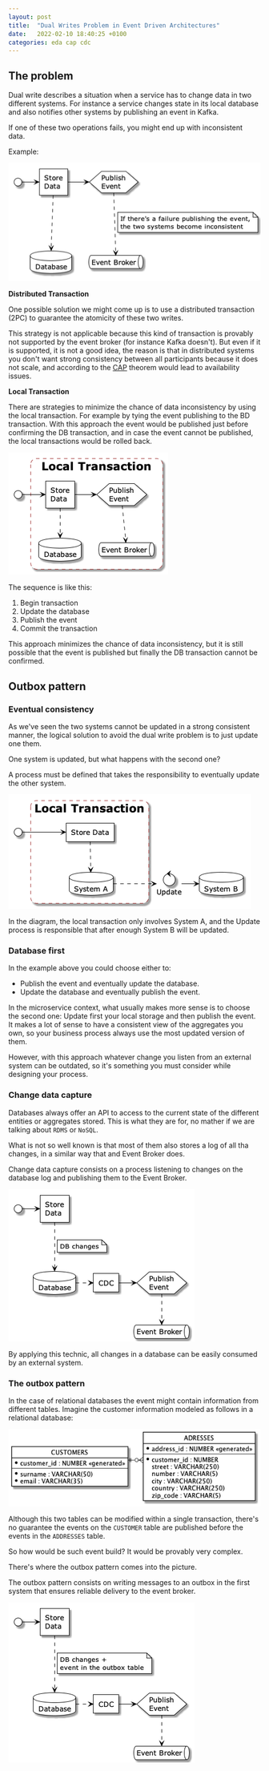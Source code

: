 ```yaml
---
layout: post
title:  "Dual Writes Problem in Event Driven Architectures"
date:   2022-02-10 18:40:25 +0100
categories: eda cap cdc
---
```


## The problem

Dual write describes a situation when a service has to change data in two different systems. 
For instance a service changes state in its local database and also notifies other systems by publishing an event in Kafka.

If one of these two operations fails, you might end up with inconsistent data.

Example:

![Dual write problem](/assets/img/2022-02-10-dual-writes-problem-in-eda/dual-write-problem.png)

**Distributed Transaction**

One possible solution we might come up is to use a distributed transaction (2PC) to guarantee the atomicity of these two writes.

This strategy is not applicable because this kind of transaction is provably not supported by the event broker (for instance 
Kafka doesn't). But even if it is supported, it is not a good idea, the reason is that in distributed systems you 
don't want strong consistency between all participants because it does not scale, and according to the [CAP](https://en.wikipedia.org/wiki/CAP_theorem) 
theorem would lead to availability issues.


**Local Transaction**

There are strategies to minimize the chance of data inconsistency by using the local transaction. For example by tying 
the event publishing to the BD transaction. With this approach the event would be published just before confirming the 
DB transaction, and in case the event cannot be published, the local transactions would be rolled back.

![Dual write local transaction](/assets/img/2022-02-10-dual-writes-problem-in-eda/dual-write-local-transaction.png)

The sequence is like this:

1. Begin transaction
2. Update the database
3. Publish the event
4. Commit the transaction

This approach minimizes the chance of data inconsistency, but it is still possible that the event is published but finally the
DB transaction cannot be confirmed.

## Outbox pattern

### Eventual consistency

As we've seen the two systems cannot be updated in a strong consistent manner, the logical solution to avoid the dual 
write problem is to just update one them.

One system is updated, but what happens with the second one?

A process must be defined that takes the responsibility to eventually update the other system.

![Dual write eventually consistent](/assets/img/2022-02-10-dual-writes-problem-in-eda/dual-write-eventually-consistent.png)

In the diagram, the local transaction only involves System A, and the Update process is responsible 
that after enough System B will be updated.

### Database first

In the example above you could choose either to:
* Publish the event and eventually update the database.
* Update the database and eventually publish the event.

In the microservice context, what usually makes more sense is to choose the second one: Update first your local storage
and then publish the event. It makes a lot of sense to have a consistent view of the aggregates you own, so your business
process always use the most updated version of them.

However, with this approach whatever change you listen from an external system can be outdated, so it's something you 
must consider while designing your process.

### Change data capture

Databases always offer an API to access to the current state of the different entities or aggregates stored.
This is what they are for, no mather if we are talking about `RDMS` or `NoSQL`.

What is not so well known is that most of them also stores a log of all tha changes, in a similar way that and Event Broker does.

Change data capture consists on a process listening to changes on the database log and publishing them to the Event Broker.

![Dual write cdc](/assets/img/2022-02-10-dual-writes-problem-in-eda/dual-write-cdc.png)

By applying this technic, all changes in a database can be easily consumed by an external system.

### The outbox pattern

In the case of relational databases the event might contain information from different tables.
Imagine the customer information modeled as follows in a relational database:

![Customer Data Model](/assets/img/2022-02-10-dual-writes-problem-in-eda/customer_data_model.png)

Although this two tables can be modified within a single transaction, there's no guarantee the events on the `CUSTOMER` 
table are published before the events in the `ADDRESSES` table.

So how would be such event build? It would be provably very complex.

There's where the outbox pattern comes into the picture.

The outbox pattern consists on writing messages to an outbox in the first system that ensures reliable delivery to the 
event broker.

![Dual write outbox](/assets/img/2022-02-10-dual-writes-problem-in-eda/dual-write-outbox.png)
